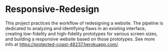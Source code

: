 # Responsive-Redesign

This project practices the workflow of redesigning a website. The pipeline is dedicated to analyzing and identifying flaws in an existing interface, creating low-fidelity and high-fidelity prototypes for various screen sizes, and building a responsive website based on those prototypes. See more info at https://protected-coast-48237.herokuapp.com/.

